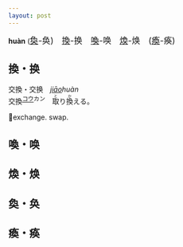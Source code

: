 ```yaml
---
layout: post
---
```


**huàn** (<big>[奐]({{site.url}}{{page.url}}#奐・奂)-奂)　[換]({{site.url}}{{page.url}}#換・换)-换　[喚]({{site.url}}{{page.url}}#喚・唤)-唤　[煥]({{site.url}}{{page.url}}#煥・焕)-焕　([瘓]({{site.url}}{{page.url}}#瘓・痪)-痪)</big>

## 換・换

<ruby>交換・交换　*[jiāo]()huàn*</ruby>   
<ruby>交換<sup>[コウ]()カン</sup>　<ruby>取<rt>と</rt></ruby>り<ruby>換<rt>か</rt></ruby>える。

💱exchange. swap.

## 喚・唤

## 煥・焕

## 奐・奂

## 瘓・痪
